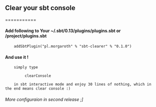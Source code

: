 ## Clear your sbt console

===========


#### Add following to Your ~/.sbt/0.13/plugins/plugins.sbt or <project>/project/plugins.sbt
    
        addSbtPlugin("pl.morgaroth" % "sbt-clearer" % "0.1.0")


#### And use it !

        simply type 
        
             clearConsole 
             
        in sbt interactive mode and enjoy 30 lines of nothing, which in the end means clear console :)
        

###### More configuraion in second release ;]
